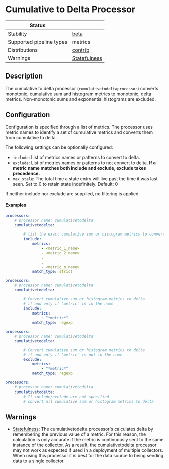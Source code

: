 # Cumulative to Delta Processor

| Status                   |                           |
|--------------------------|---------------------------|
| Stability                | [beta]                    |
| Supported pipeline types | metrics                   |
| Distributions            | [contrib]                 |
| Warnings                 | [Statefulness](#warnings) |

## Description

The cumulative to delta processor (`cumulativetodeltaprocessor`) converts monotonic, cumulative sum and histogram metrics to monotonic, delta metrics. Non-monotonic sums and exponential histograms are excluded.

## Configuration

Configuration is specified through a list of metrics. The processor uses metric names to identify a set of cumulative metrics and converts them from cumulative to delta.

The following settings can be optionally configured:

- `include`: List of metrics names or patterns to convert to delta.
- `exclude`: List of metrics names or patterns to not convert to delta.  **If a metric name matches both include and exclude, exclude takes precedence.**
- `max_stale`: The total time a state entry will live past the time it was last seen. Set to 0 to retain state indefinitely. Default: 0

If neither include nor exclude are supplied, no filtering is applied.

#### Examples

```yaml
processors:
    # processor name: cumulativetodelta
    cumulativetodelta:

        # list the exact cumulative sum or histogram metrics to convert to delta
        include:
            metrics:
                - <metric_1_name>
                - <metric_2_name>
                .
                .
                - <metric_n_name>
            match_type: strict
```

```yaml
processors:
    # processor name: cumulativetodelta
    cumulativetodelta:

        # Convert cumulative sum or histogram metrics to delta
        # if and only if 'metric' is in the name
        include:
            metrics:
                - "*metric*"
            match_type: regexp
```

```yaml
processors:
    # processor name: cumulativetodelta
    cumulativetodelta:

        # Convert cumulative sum or histogram metrics to delta
        # if and only if 'metric' is not in the name
        exclude:
            metrics:
                - "*metric*"
            match_type: regexp
```

```yaml
processors:
    # processor name: cumulativetodelta
    cumulativetodelta:
        # If include/exclude are not specified
        # convert all cumulative sum or histogram metrics to delta
```

## Warnings

- [Statefulness](https://github.com/open-telemetry/opentelemetry-collector/blob/main/docs/standard-warnings.md#statefulness): The cumulativetodelta processor's calculates delta by remembering the previous value of a metric.  For this reason, the calculation is only accurate if the metric is continuously sent to the same instance of the collector.  As a result, the cumulativetodelta processor may not work as expected if used in a deployment of multiple collectors.  When using this processor it is best for the data source to being sending data to a single collector.


[beta]: https://github.com/open-telemetry/opentelemetry-collector#beta
[contrib]: https://github.com/open-telemetry/opentelemetry-collector-releases/tree/main/distributions/otelcol-contrib
